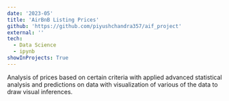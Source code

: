 ```yaml
---
date: '2023-05'
title: 'AirBnB Listing Prices'
github: 'https://github.com/piyushchandra357/aif_project'
external: ''
tech:
  - Data Science
  - ipynb
showInProjects: True
---
```


Analysis of prices based on certain criteria with applied advanced statistical analysis and predictions on data with visualization of various of the data to draw visual inferences.
